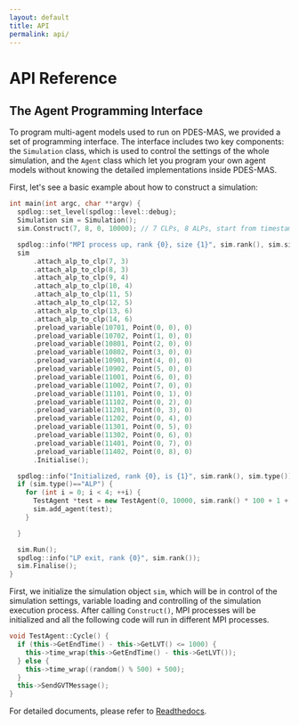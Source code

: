 ```yaml
---
layout: default
title: API
permalink: api/
---
```


# API Reference

## The Agent Programming Interface
To program multi-agent models used to run on PDES-MAS, we provided a set of programming interface. The interface includes 
two key components: the `Simulation` class, which is used to control the settings of the whole simulation, and 
the `Agent` class which let you program your own agent models without knowing the detailed implementations inside PDES-MAS.

First, let's see a basic example about how to construct a simulation:

```c++
int main(int argc, char **argv) {
  spdlog::set_level(spdlog::level::debug);
  Simulation sim = Simulation();
  sim.Construct(7, 8, 0, 10000); // 7 CLPs, 8 ALPs, start from timestamp 0, end at 10000

  spdlog::info("MPI process up, rank {0}, size {1}", sim.rank(), sim.size());
  sim
      .attach_alp_to_clp(7, 3)
      .attach_alp_to_clp(8, 3)
      .attach_alp_to_clp(9, 4)
      .attach_alp_to_clp(10, 4)
      .attach_alp_to_clp(11, 5)
      .attach_alp_to_clp(12, 5)
      .attach_alp_to_clp(13, 6)
      .attach_alp_to_clp(14, 6)
      .preload_variable(10701, Point(0, 0), 0)
      .preload_variable(10702, Point(1, 0), 0)
      .preload_variable(10801, Point(2, 0), 0)
      .preload_variable(10802, Point(3, 0), 0)
      .preload_variable(10901, Point(4, 0), 0)
      .preload_variable(10902, Point(5, 0), 0)
      .preload_variable(11001, Point(6, 0), 0)
      .preload_variable(11002, Point(7, 0), 0)
      .preload_variable(11101, Point(0, 1), 0)
      .preload_variable(11102, Point(0, 2), 0)
      .preload_variable(11201, Point(0, 3), 0)
      .preload_variable(11202, Point(0, 4), 0)
      .preload_variable(11301, Point(0, 5), 0)
      .preload_variable(11302, Point(0, 6), 0)
      .preload_variable(11401, Point(0, 7), 0)
      .preload_variable(11402, Point(0, 8), 0)
      .Initialise();

  spdlog::info("Initialized, rank {0}, is {1}", sim.rank(), sim.type());
  if (sim.type()=="ALP") {
    for (int i = 0; i < 4; ++i) {
      TestAgent *test = new TestAgent(0, 10000, sim.rank() * 100 + 1 + i);
      sim.add_agent(test);
    }

  }

  sim.Run();
  spdlog::info("LP exit, rank {0}", sim.rank());
  sim.Finalise();
}
```

First, we initialize the simulation object `sim`, which will be in control of the simulation settings, variable loading and 
controlling of the simulation execution process. After calling `Construct()`, MPI processes will be initialized 
and all the following code will run in different MPI processes.

```c++
void TestAgent::Cycle() {
  if (this->GetEndTime() - this->GetLVT() <= 1000) {
    this->time_wrap(this->GetEndTime() - this->GetLVT());
  } else {
    this->time_wrap((random() % 500) + 500);
  }
  this->SendGVTMessage();
}
```

For detailed documents, please refer to [Readthedocs]().